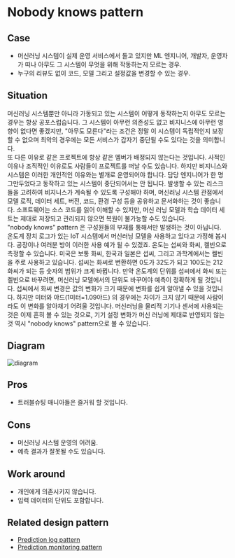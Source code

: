 # Nobody knows pattern

## Case
- 머신러닝 시스템이 실제 운영 서비스에서 돌고 있지만 ML 엔지니어, 개발자, 운영자가 떠나 아무도 그 시스템이 무엇을 위해 작동하는지 모르는 경우. 
- 누구의 리뷰도 없이 코드, 모델 그리고 설정값을 변경할 수 있는 경우. 

## Situation
머신러닝 시스템뿐만 아니라 가동되고 있는 시스템이 어떻게 동작하는지 아무도 모르는 경우는 항상 공포스럽습니다. 그 시스템이 아무런 의존성도 없고 비지니스에 아무런 영향이 없다면 좋겠지만, "아무도 모른다"라는 조건은 정말 이 시스템이 독립적인지 보장할 수 없으며 최악의 경우에는 모든 서비스가 갑자기 중단될 수도 있다는 것을 의미합니다.<br>
또 다른 이유로 같은 프로젝트에 항상 같은 멤버가 배정되지 않는다는 것입니다. 사적인 이유나 조직적인 이유로도 사람들이 프로젝트를 떠날 수도 있습니다. 하지만 비지니스와 시스템은 이러한 개인적인 이유와는 별개로 운영되어야 합니다. 담당 엔지니어가 한 명 그만두었다고 동작하고 있는 시스템이 중단되어서는 안 됩니다. 발생할 수 있는 리스크들을 고려하여 비지니스가 계속될 수 있도록 구성해야 하며, 머신러닝 시스템 관점에서 모델 로직, 데이터 세트, 버전, 코드, 환경 구성 등을 공유하고 문서화하는 것이 좋습니다. 소프트웨어는 소스 코드를 읽어 이해할 수 있지만, 머신 러닝 모델과 학습 데이터 세트는 제대로 저장되고 관리되지 않으면 복원이 불가능할 수도 있습니다. <br>
"nobody knows" pattern 은 구성원들의 부재를 통해서만 발생하는 것이 아닙니다. 온도계 장치 로그가 있는 IoT 시스템에서 머신러닝 모델을 사용하고 있다고 가정해 봅시다. 공장이나 여러분 방이 이러한 사용 예가 될 수 있겠죠. 온도는 섭씨와 화씨, 켈빈으로 측정할 수 있습니다. 미국은 보통 화씨, 한국과 일본은 섭씨, 그리고 과학계에서는 켈빈을 주로 사용하고 있습니다. 섭씨는 화씨로 변환하면 0도가 32도가 되고 100도는 212 화씨가 되는 등 숫자의 범위가 크게 바뀝니다. 만약 온도계의 단위를 섭씨에서 화씨 또는 켈빈으로 바꾸려면, 머신러닝 모델에서의 단위도 바꾸어야 예측이 정확하게 될 것입니다. 섭씨에서 화씨 변경은 값의 변화가 크기 때문에 변화를 쉽게 알아낼 수 있을 것입니다. 하지만 미터와 야드(1미터=1.09야드) 의 경우에는 차이가 크지 않기 때문에 사람이라도 이 변화를 알아채기 어려울 것입니다. 머신러닝을 물리적 기기나 센서에 사용되는 것은 이제 흔히 볼 수 있는 것으로, 기기 설정 변화가 머신 러닝에 제대로 반영되지 않는 것 역시 "nobody knows" pattern으로 볼 수 있습니다.

## Diagram
![diagram](diagram.png)


## Pros
- 트러블슈팅 매니아들은 즐거워 할 것입니다. 

## Cons
- 머신러닝 시스템 운영의 어려움.
- 예측 결과가 잘못될 수도 있습니다.

## Work around
- 개인에게 의존시키지 않습니다. 
- 입력 데이터의 단위도 포함합니다.

## Related design pattern
- [Prediction log pattern](./Operation-patterns/Prediction-log-pattern/design_en.md)
- [Prediction monitoring pattern](./Operation-patterns/Prediction-monitoring-pattern/design_en.md)
